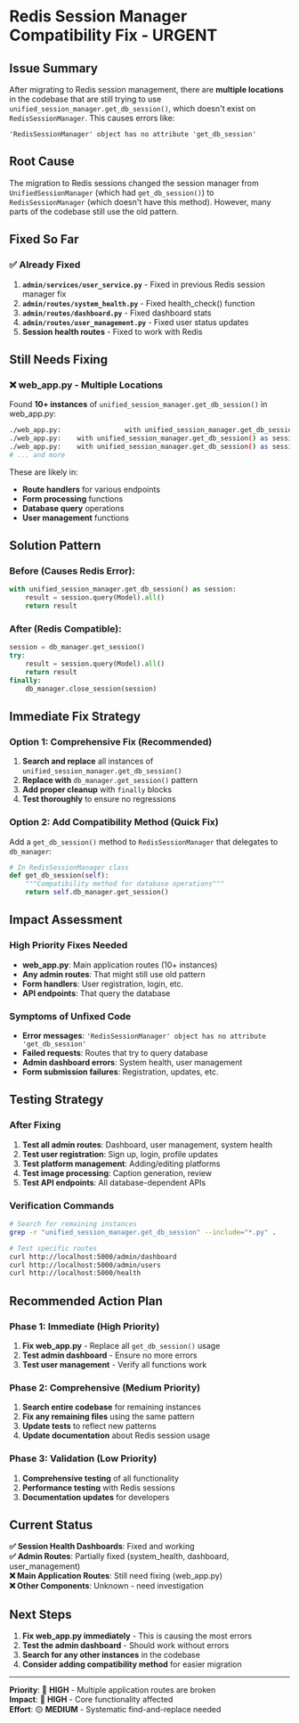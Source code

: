 # Redis Session Manager Compatibility Fix - URGENT

## Issue Summary

After migrating to Redis session management, there are **multiple locations** in the codebase that are still trying to use `unified_session_manager.get_db_session()`, which doesn't exist on `RedisSessionManager`. This causes errors like:

```
'RedisSessionManager' object has no attribute 'get_db_session'
```

## Root Cause

The migration to Redis sessions changed the session manager from `UnifiedSessionManager` (which had `get_db_session()`) to `RedisSessionManager` (which doesn't have this method). However, many parts of the codebase still use the old pattern.

## Fixed So Far

### ✅ **Already Fixed**
1. **`admin/services/user_service.py`** - Fixed in previous Redis session manager fix
2. **`admin/routes/system_health.py`** - Fixed health_check() function
3. **`admin/routes/dashboard.py`** - Fixed dashboard stats
4. **`admin/routes/user_management.py`** - Fixed user status updates
5. **Session health routes** - Fixed to work with Redis

## Still Needs Fixing

### ❌ **web_app.py - Multiple Locations**

Found **10+ instances** of `unified_session_manager.get_db_session()` in web_app.py:

```bash
./web_app.py:                with unified_session_manager.get_db_session() as session:
./web_app.py:    with unified_session_manager.get_db_session() as session:
./web_app.py:    with unified_session_manager.get_db_session() as session:
# ... and more
```

These are likely in:
- **Route handlers** for various endpoints
- **Form processing** functions
- **Database query** operations
- **User management** functions

## Solution Pattern

### **Before (Causes Redis Error):**
```python
with unified_session_manager.get_db_session() as session:
    result = session.query(Model).all()
    return result
```

### **After (Redis Compatible):**
```python
session = db_manager.get_session()
try:
    result = session.query(Model).all()
    return result
finally:
    db_manager.close_session(session)
```

## Immediate Fix Strategy

### **Option 1: Comprehensive Fix (Recommended)**
1. **Search and replace** all instances of `unified_session_manager.get_db_session()`
2. **Replace with** `db_manager.get_session()` pattern
3. **Add proper cleanup** with `finally` blocks
4. **Test thoroughly** to ensure no regressions

### **Option 2: Add Compatibility Method (Quick Fix)**
Add a `get_db_session()` method to `RedisSessionManager` that delegates to `db_manager`:

```python
# In RedisSessionManager class
def get_db_session(self):
    """Compatibility method for database operations"""
    return self.db_manager.get_session()
```

## Impact Assessment

### **High Priority Fixes Needed**
- **web_app.py**: Main application routes (10+ instances)
- **Any admin routes**: That might still use old pattern
- **Form handlers**: User registration, login, etc.
- **API endpoints**: That query the database

### **Symptoms of Unfixed Code**
- **Error messages**: `'RedisSessionManager' object has no attribute 'get_db_session'`
- **Failed requests**: Routes that try to query database
- **Admin dashboard errors**: System health, user management
- **Form submission failures**: Registration, updates, etc.

## Testing Strategy

### **After Fixing**
1. **Test all admin routes**: Dashboard, user management, system health
2. **Test user registration**: Sign up, login, profile updates
3. **Test platform management**: Adding/editing platforms
4. **Test image processing**: Caption generation, review
5. **Test API endpoints**: All database-dependent APIs

### **Verification Commands**
```bash
# Search for remaining instances
grep -r "unified_session_manager.get_db_session" --include="*.py" .

# Test specific routes
curl http://localhost:5000/admin/dashboard
curl http://localhost:5000/admin/users
curl http://localhost:5000/health
```

## Recommended Action Plan

### **Phase 1: Immediate (High Priority)**
1. **Fix web_app.py** - Replace all `get_db_session()` usage
2. **Test admin dashboard** - Ensure no more errors
3. **Test user management** - Verify all functions work

### **Phase 2: Comprehensive (Medium Priority)**
1. **Search entire codebase** for remaining instances
2. **Fix any remaining files** using the same pattern
3. **Update tests** to reflect new patterns
4. **Update documentation** about Redis session usage

### **Phase 3: Validation (Low Priority)**
1. **Comprehensive testing** of all functionality
2. **Performance testing** with Redis sessions
3. **Documentation updates** for developers

## Current Status

**✅ Session Health Dashboards**: Fixed and working  
**✅ Admin Routes**: Partially fixed (system_health, dashboard, user_management)  
**❌ Main Application Routes**: Still need fixing (web_app.py)  
**❌ Other Components**: Unknown - need investigation  

## Next Steps

1. **Fix web_app.py immediately** - This is causing the most errors
2. **Test the admin dashboard** - Should work without errors
3. **Search for any other instances** in the codebase
4. **Consider adding compatibility method** for easier migration

---

**Priority**: 🔴 **HIGH** - Multiple application routes are broken  
**Impact**: 🔴 **HIGH** - Core functionality affected  
**Effort**: 🟡 **MEDIUM** - Systematic find-and-replace needed
